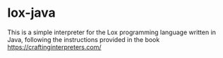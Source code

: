 # lox-java
This is a simple interpreter for the Lox programming language written in Java, following the instructions provided in the book https://craftinginterpreters.com/
